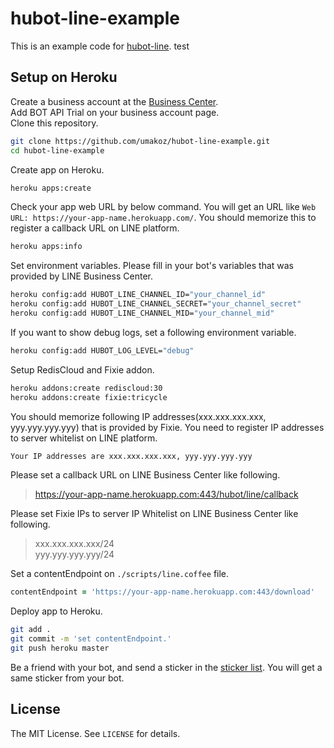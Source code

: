 # hubot-line-example

This is an example code for [hubot-line](https://github.com/umakoz/hubot-line).
test

## Setup on Heroku

Create a business account at the [Business Center](https://business.line.me/).  
Add BOT API Trial on your business account page.  
Clone this repository.

```sh
git clone https://github.com/umakoz/hubot-line-example.git
cd hubot-line-example
```

Create app on Heroku.

```sh
heroku apps:create
```

Check your app web URL by below command. You will get an URL like `Web URL: https://your-app-name.herokuapp.com/`. You should memorize this to register a callback URL on LINE platform.

```sh
heroku apps:info
```

Set environment variables. Please fill in your bot's variables that was provided by LINE Business Center.

```sh
heroku config:add HUBOT_LINE_CHANNEL_ID="your_channel_id"
heroku config:add HUBOT_LINE_CHANNEL_SECRET="your_channel_secret"
heroku config:add HUBOT_LINE_CHANNEL_MID="your_channel_mid"
```

If you want to show debug logs, set a following environment variable.

```sh
heroku config:add HUBOT_LOG_LEVEL="debug"
```

Setup RedisCloud and Fixie addon.

```sh
heroku addons:create rediscloud:30
heroku addons:create fixie:tricycle
```

You should memorize following IP addresses(xxx.xxx.xxx.xxx, yyy.yyy.yyy.yyy) that is provided by Fixie. You need to register IP addresses to server whitelist on LINE platform.

```sh
Your IP addresses are xxx.xxx.xxx.xxx, yyy.yyy.yyy.yyy
```

Please set a callback URL on LINE Business Center like following.

> https://your-app-name.herokuapp.com:443/hubot/line/callback

Please set Fixie IPs to server IP Whitelist on LINE Business Center like following.

> xxx.xxx.xxx.xxx/24  
> yyy.yyy.yyy.yyy/24

Set a contentEndpoint on `./scripts/line.coffee` file.

```coffeescript
contentEndpoint = 'https://your-app-name.herokuapp.com:443/download'
```

Deploy app to Heroku.

```sh
git add .
git commit -m 'set contentEndpoint.'
git push heroku master
```

Be a friend with your bot, and send a sticker in the [sticker list](https://developers.line.me/wp-content/uploads/2016/04/sticker_list.xlsx). You will get a same sticker from your bot.

## License

The MIT License. See `LICENSE` for details.
